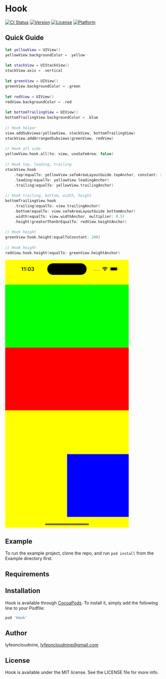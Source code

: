 # Hook

[![CI Status](https://img.shields.io/travis/lyfeoncloudnine/Hook.svg?style=flat)](https://travis-ci.org/lyfeoncloudnine/Hook)
[![Version](https://img.shields.io/cocoapods/v/Hook.svg?style=flat)](https://cocoapods.org/pods/Hook)
[![License](https://img.shields.io/cocoapods/l/Hook.svg?style=flat)](https://cocoapods.org/pods/Hook)
[![Platform](https://img.shields.io/cocoapods/p/Hook.svg?style=flat)](https://cocoapods.org/pods/Hook)

## Quick Guide

```swift
let yellowView = UIView()
yellowView.backgroundColor = .yellow

let stackView = UIStackView()
stackView.axis = .vertical

let greenView = UIView()
greenView.backgroundColor = .green

let redView = UIView()
redView.backgroundColor = .red

let bottomTrailingView = UIView()
bottomTrailingView.backgroundColor = .blue

// Hook helper
view.addSubviews(yellowView, stackView, bottomTrailingView)
stackView.addArrangedSubviews(greenView, redView)

// Hook all side
yellowView.hook.all(to: view, useSafeArea: false)

// Hook top, leading, trailing
stackView.hook
    .top(equalTo: yellowView.safeAreaLayoutGuide.topAnchor, constant: 20)
    .leading(equalTo: yellowView.leadingAnchor)
    .trailing(equalTo: yellowView.trailingAnchor)

// Hook trailing, bottom, width, height
bottomTrailingView.hook
    .trailing(equalTo: view.trailingAnchor)
    .bottom(equalTo: view.safeAreaLayoutGuide.bottomAnchor)
    .width(equalTo: view.widthAnchor, multiplier: 0.5)
    .height(greaterThanOrEqualTo: redView.heightAnchor)

// Hook height
greenView.hook.height(equalToConstant: 200)

// Hook height
redView.hook.height(equalTo: greenView.heightAnchor)
```

<img src="/Assets/Screen Shot.png" width="400">

## Example

To run the example project, clone the repo, and run `pod install` from the Example directory first.

## Requirements

## Installation

Hook is available through [CocoaPods](https://cocoapods.org). To install
it, simply add the following line to your Podfile:

```ruby
pod 'Hook'
```

## Author

lyfeoncloudnine, lyfeoncloudnine@gmail.com

## License

Hook is available under the MIT license. See the LICENSE file for more info.
